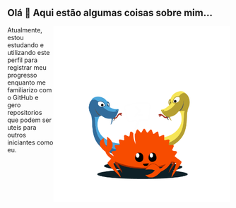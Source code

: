 <h2>Olá 👋 Aqui estão algumas coisas sobre mim...</h2>
<div>
<img src="https://github.com/Ricardo7c/Ricardo7c/blob/f70900b4c2c8dfc00a0dbe15686dd541361a90e1/Art.png" alt="ilustraÃ§Ã£o de um computador" min-width="200px" max-width="400px" width="400px" align="right">

<p align="left">
     
Atualmente, estou estudando e utilizando este perfil para registrar meu progresso enquanto me familiarizo com o GitHub e gero repositorios que podem ser uteis para outros iniciantes como eu.
</p>
</div>
